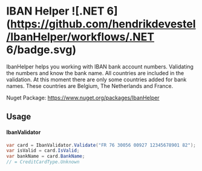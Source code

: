 # IBAN Helper ![.NET 6](https://github.com/hendrikdevestel/IbanHelper/workflows/.NET 6/badge.svg)

IbanHelper helps you working with IBAN bank account numbers. Validating the numbers and know the bank name. All countries are included in the validation. At this moment there are only some countries added for bank names. These countries are Belgium, The Netherlands and France.

Nuget Package: https://www.nuget.org/packages/IbanHelper

## Usage

#### IbanValidator
```csharp
var card = IbanValidator.Validate("FR 76 30056 00927 12345678901 82");
var isValid = card.IsValid;
var bankName = card.BankName;
// = CreditCardType.Unknown
```
